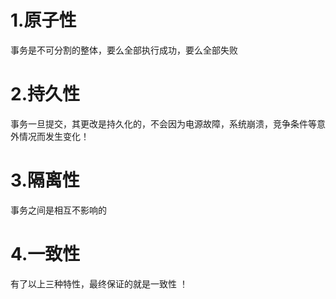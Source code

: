# 1.原子性
事务是不可分割的整体，要么全部执行成功，要么全部失败


# 2.持久性
事务一旦提交，其更改是持久化的，不会因为电源故障，系统崩溃，竞争条件等意外情况而发生变化！


# 3.隔离性
事务之间是相互不影响的


# 4.一致性
有了以上三种特性，最终保证的就是一致性 ！